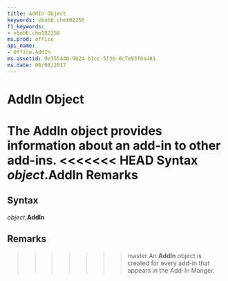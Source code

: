 ```yaml
---
title: AddIn Object
keywords: vbob6.chm102256
f1_keywords:
- vbob6.chm102256
ms.prod: office
api_name:
- Office.AddIn
ms.assetid: 9e355440-9b24-b1cc-5f3b-8c7e93f6a481
ms.date: 06/08/2017
---
```



# AddIn Object



The  **AddIn** object provides information about an add-in to other add-ins.
<<<<<<< HEAD
 **Syntax**
 _object_**.AddIn**
 **Remarks**
=======

## Syntax

_object_**.AddIn**

## Remarks

>>>>>>> master
An  **AddIn** object is created for every add-in that appears in the Add-In Manger.

